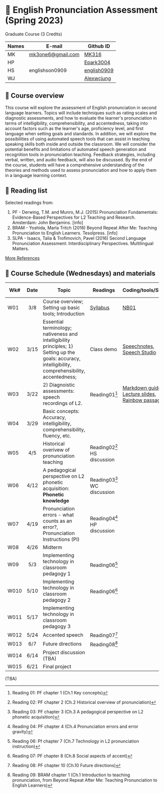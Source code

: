 # 📕 English Pronunciation Assessment (Spring 2023)
Graduate Course (3 Credits)

|Names|E-mail|Github ID|
|--|--|--|
|MK|mk3one6@gmail.com|[MK316](https://github.com/mk316)|
|HP||[Epark3004](https://github.com/Epark3004)|
|HS|englishson0909|[english0909](https://github.com/Englishson0909)|
|WJ||[Alexwcjung](https://github.com/Alexwcjung)|


## 🍃 Course overview
This course will explore the assessment of English pronunciation in second language learners. Topics will include techniques such as rating scales and diagnostic assessments, and how to evaluate the learner's pronunciation in terms of intelligibility, comprehensibility, and accentedness, taking into account factors such as the learner's age, proficiency level, and first language when setting goals and standards. In addition, we will explore the possibilities of using automated speech tools that can assist in teaching speaking skills both inside and outside the classroom.  We will consider the potential benefits and limitations of automated speech generation and recognition tools in pronunciation teaching. Feedback strategies, including verbal, written, and audio feedback, will also be discussed. By the end of the course, students will have a comprehensive understanding of the theories and methods used to assess pronunciation and how to apply them in a language learning context.

## 🍃 Reading list

Selected readings from:

1. PF - Derwing, T.M. and Munro, M.J. (2015) Pronunciation Fundamentals: Evidence-Based Perspectives for L2 Teaching and Research. Amsterdam: John Benjamins. [info]
2. BRAM - Yoshida, Marla Tritch (2016) Beyond Repeat After Me: Teaching Pronunciation to English Learners. Tesolpress. [info]
3. SLPA - Isaacs, Talia & Trofimovich, Pavel (2016) Second Language Pronunciation Assessment: Interdisciplinary Perspectives. Multilingual Matters. 

[More References](https://github.com/MK316/Spring2023/blob/main/EPA/epa_ref.md)   

## 🍃 Course Schedule (Wednesdays) and materials


|Wk#|Date|Topic|Readings|Coding/tools/Slides|Activities & Assignments|
|--|:--:|--|--|--|--|
|W01|3/8|Course overview; Setting up basic tools; Introduction|[Syllabus](https://github.com/MK316/Spring2023/blob/main/EPA/data/S23Syllabus_PhD_AssmEngPron.pdf)|[NB01](https://github.com/MK316/Spring2023/blob/main/EPA/EPA_W01.md)|[Todo](https://github.com/MK316/Spring2023/blob/main/EPA/todo_01.md), [Praat recording](https://github.com/MK316/Spring2023/blob/main/data/praat_recording.pdf)|
|W02|3/15|Essential terminology; nativeness and intelligibility principles; 1) Setting up the goals: accuracy, intelligibility, comprehensibility, accentedness;  |Class demo|[Speechnotes](https://speechnotes.co/), [Speech Studio](https://speech.microsoft.com/portal/pronunciationassessmenttool)||
|W03|3/22|2) Diagnoistic assessments: speech recordings of L2. |Reading01[^1] |[Markdown guide](https://docs.github.com/en/get-started/writing-on-github/getting-started-with-writing-and-formatting-on-github/basic-writing-and-formatting-syntax), <br>[Lecture slides](https://github.com/MK316/Spring2023/blob/main/EPA/Slides/EPA_CH01.key.pdf), <br>[Rainbow passage](https://github.com/MK316/Spring2023/blob/main/EPA/rainbow.ipynb)|[Lesson sample](https://colab.research.google.com/github/MK316/Spring2023/blob/main/DL/DLW02c.ipynb), <br> [Assign01](https://github.com/MK316/Spring2023/blob/main/DL/DL_Assign01.ipynb)|
|W04|3/29|Basic concepts: Accuracy, intelligibility, comprehensibility, fluency, etc. |||
|W05|4/5| Historical overivew of pronunciation teaching |Reading02[^2] HS discussion||
|W06|4/12|A pedagogical perspective on L2 phonetic acquisition: **Phonetic knowledge** |Reading03[^3] WC discussion||
|W07|4/19| Pronunciation errors - what counts as an error?, <br>Pronunciation Instructions (PI) |Reading04[^4] HP discussion  ||
|W08|4/26|Midterm | ||
|W09|5/3|Implementing technology in classroom pedagogy 1 |Reading06[^6]||
|W010|5/10| Implementing technology in classroom pedagogy 2|Reading06[^7]  ||
|W011|5/17|Implementing technology in classroom pedagogy 3 | ||
|W012|5/24| Accented speech | Reading07[^8] ||
|W013|6/7| Future directions|Reading08[^9] ||
|W014|6/14| Project discussion (TBA) | ||
|W015|6/21|Final project | ||

[^1]: Reading 01: PF chapter 1 (Ch.1 Key concepts)
[^2]: Reading 02: PF chapter 2 (Ch.2 Historical overview of pronunciation)
[^3]: Reading 03: PF chapter 3 (Ch.3 A pedagogical perspective on L2 phonetic acquisition)
[^4]: Reading 04: PF chapter 4 (Ch.4 Pronunciation errors and error gravity)

(TBA)

[^5]: Reading 05: PF chapter 5 (Ch.5 Pronunciation instruction research)
[^6]: Reading 06: Pf chapter 7 (Ch.7 Technology in L2 pronunciation instruction)
[^7]: Reading 07: PF chapter 8 (Ch.8 Social aspects of accent)
[^8]: Reading 08: PF chapter 10 (Ch.10 Future directions)
[^9]: Reading 09: BRAM chapter 1 (Ch.1 Introduction to teaching pronunciation, from Beyond Repeat After Me: Teaching Pronunciation to English Learners)
[^10]: SLPA chapter 2 (Ch.2 What do raters need in a pronunciation scale? The user's view (by Luke Harding)



